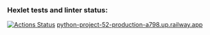 ### Hexlet tests and linter status:
[![Actions Status](https://github.com/notsoyoungg/python-project-52/workflows/hexlet-check/badge.svg)](https://github.com/notsoyoungg/python-project-52/actions)
[python-project-52-production-a798.up.railway.app](http://python-project-52-production-a798.up.railway.app)